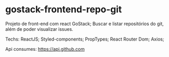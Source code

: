# gostack-frontend-repo-git
Projeto de front-end com react GoStack;  Buscar e listar repositórios do git, além de poder visualizar issues.

Techs:
ReactJS;
Styled-components;
PropTypes;
React Router Dom;
Axios;

Api consumes:
https://api.github.com


